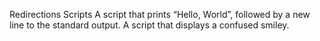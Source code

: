 Redirections Scripts
A script that prints “Hello, World”, followed by a new line to the standard output.
A script that displays a confused smiley.
